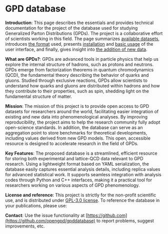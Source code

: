 # GPD database 

**Introduction**: This page describes the essentials and provides technical documentation for the project of the database used for studying Generalized Parton Distributions (GPDs). The project is a collaborative effort of scientists working in this field. The page summarizes [available datasets](data_sets.html), introduces [the format](data_format.html) used, presents [installation](installation.html) and [basic usage](basic_usage.html) of the user interface, and finally, gives insight into [the addition of new data](new_data.html).

**What are GPDs?**: GPDs are advanced tools in particle physics that help us explore the internal structure of hadrons, such as protons and neutrons. GPDs emerge from factorization theorems in quantum chromodynamics (QCD), the fundamental theory describing the behavior of quarks and gluons. Studied through exclusive reactions, GPDs allow scientists to understand how quarks and gluons are distributed within hadrons and how they contribute to their properties, such as spin, shedding light on the fundamental structure of matter.

**Mission**: The mission of this project is to provide open access to GPD datasets for researchers around the world, facilitating easier integration of existing and new data into phenomenological analyses. By improving reproducibility, the project aims to help the research community fully adopt open-science standards. In addition, the database can serve as an aggregation point to store benchmarks for theoretical developments, including values derived from new GPD models. This open, accessible resource is designed to accelerate research in the field of GPDs.

**Key Features**: The proposed database is a streamlined, efficient resource for storing both experimental and lattice-QCD data relevant to GPD research. Using a lightweight format based on YAML serialization, the database easily captures essential analysis details, including replica values for advanced statistical work. It supports seamless integration with analysis codes through Python and C++ interfaces, making it a practical tool for researchers working on various aspects of GPD phenomenology.

**License and reference**: This project is strictly for the non-profit scientific use, and is distributed under [GPL-3.0 license](https://github.com/opengpd/gpddatabase?tab=GPL-3.0-1-ov-file). To reference the database in your publications, please use:

**Contact**: Use the issue functionality at [https://github.com](https://github.com/opengpd/gpddatabase) to report problems, suggest improvements, etc.
